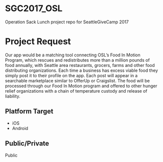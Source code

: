 # SGC2017_OSL
Operation Sack Lunch project repo for SeattleGiveCamp 2017
# Project Request
Our app would be a matching tool connecting OSL’s Food In Motion Program, which rescues and redistributes more than a million pounds of food annually, with Seattle area restaurants, grocers, farms and other food distributing organizations. Each time a business has excess viable food they simply post it to their profile on the app. Each post will appear in a searchable marketplace similar to OfferUp or Craigslist. The food will be processed through our Food In Motion program and offered to other hunger relief organizations with a chain of temperature custody and release of liability. 

## Platform Target
- iOS
- Android
## Public/Private
Public
